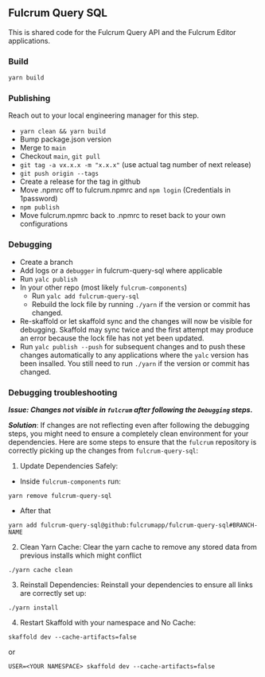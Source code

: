 ## Fulcrum Query SQL

This is shared code for the Fulcrum Query API and the Fulcrum Editor applications.

### Build

```sh
yarn build
```

### Publishing
Reach out to your local engineering manager for this step.

- `yarn clean && yarn build`
- Bump package.json version
- Merge to `main`
- Checkout `main`, `git pull`
- `git tag -a vx.x.x -m "x.x.x"` (use actual tag number of next release)
- `git push origin --tags`
- Create a release for the tag in github
- Move .npmrc off to fulcrum.npmrc and `npm login` (Credentials in 1password)
- `npm publish`
- Move fulcrum.npmrc back to .npmrc to reset back to your own configurations

### Debugging

- Create a branch
- Add logs or a `debugger` in fulcrum-query-sql where applicable
- Run `yalc publish`
- In your other repo (most likely `fulcrum-components`)
  - Run `yalc add fulcrum-query-sql`
  - Rebuild the lock file by running `./yarn` if the version or commit has changed.
- Re-skaffold or let skaffold sync and the changes will now be visible for debugging. Skaffold may sync twice and the first attempt may produce an error because the lock file has not yet been updated.
- Run `yalc publish --push` for subsequent changes and to push these changes automatically to any applications where the `yalc` version has been insalled. You still need to run `./yarn` if the version or commit has changed.

### Debugging troubleshooting

***Issue: Changes not visible in `fulcrum` after following the `Debugging` steps.***

***Solution***: If changes are not reflecting even after following the debugging steps, you might need to ensure a completely clean environment for your dependencies. Here are some steps to ensure that the `fulcrum` repository is correctly picking up the changes from `fulcrum-query-sql`:

1. Update Dependencies Safely:
- Inside `fulcrum-components` run:

```
yarn remove fulcrum-query-sql
```
- After that

```
yarn add fulcrum-query-sql@github:fulcrumapp/fulcrum-query-sql#BRANCH-NAME
```
2. Clean Yarn Cache: Clear the yarn cache to remove any stored data from previous installs which might conflict

```
./yarn cache clean

```

3. Reinstall Dependencies: Reinstall your dependencies to ensure all links are correctly set up:

```
./yarn install
```

4. Restart Skaffold with your namespace  and No Cache:

```
skaffold dev --cache-artifacts=false
```
or

```
USER=<YOUR NAMESPACE> skaffold dev --cache-artifacts=false
```


